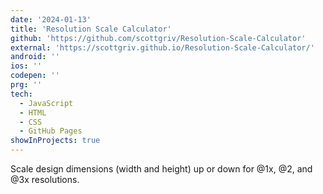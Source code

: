 ```yaml
---
date: '2024-01-13'
title: 'Resolution Scale Calculator'
github: 'https://github.com/scottgriv/Resolution-Scale-Calculator'
external: 'https://scottgriv.github.io/Resolution-Scale-Calculator/'
android: ''
ios: ''
codepen: ''
prg: ''
tech:
  - JavaScript
  - HTML
  - CSS
  - GitHub Pages
showInProjects: true
---
```


Scale design dimensions (width and height) up or down for @1x, @2, and @3x resolutions.
